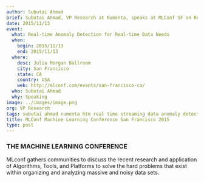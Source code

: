 ```yaml
---
author: Subutai Ahmad
brief: Subutai Ahmad, VP Research at Numenta, speaks at MLConf SF on Real-time Anomaly Detection for Real-time Data Needs. MLconf gathers communities to discuss the recent research and application of Algorithms, Tools, and Platforms to solve the hard problems that exist within
date: 2015/11/13
event:
  what: Real-time Anomaly Detection for Real-time Data Needs
  when:
    begin: 2015/11/13
    end: 2015/11/13
  where:
    desc: Julia Morgan Ballroom
    city: San Francisco
    state: CA
    country: USA
    web: http://mlconf.com/events/san-francisco-ca/
  who: Subutai Ahmad
  why: Speaking
image: ../images/image.png
org: VP Research
tags: subutai ahmad numenta htm real time streaming data anomaly detection mlconf machine learning conference san francisco sf 2015
title: MLConf Machine Learning Conference San Francisco 2015
type: post
---
```


### THE MACHINE LEARNING CONFERENCE

MLconf gathers communities to discuss the recent research and application of
Algorithms, Tools, and Platforms to solve the hard problems that exist within
organizing and analyzing massive and noisy data sets.
